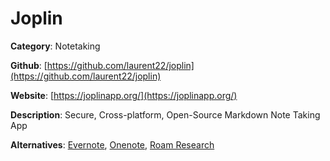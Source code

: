 
# Joplin

**Category**: Notetaking

**Github**: [https://github.com/laurent22/joplin](https://github.com/laurent22/joplin)

**Website**: [https://joplinapp.org/](https://joplinapp.org/)

**Description**:
Secure, Cross-platform, Open-Source  Markdown Note Taking App

**Alternatives**: [Evernote](https://evernote.com/), [Onenote](hhttps://www.onenote.com/n), [Roam Research](https://roamresearch.com/)
